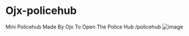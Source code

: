 # Ojx-policehub

Mini Policehub Made By Ojx 
To Open The Police Hub /policehub
![image](https://user-images.githubusercontent.com/114163698/206317471-c182a2cf-6aa9-485a-bd6b-4943101a6401.png)
